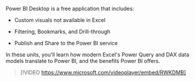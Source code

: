 Power BI Desktop is a free application that includes:

-   Custom visuals not available in Excel

-   Filtering, Bookmarks, and Drill-through

-   Publish and Share to the Power BI service

In these units, you'll learn how modern Excel's Power Query and DAX data models translate to Power BI, and the benefits Power BI offers.

> [!VIDEO https://www.microsoft.com/videoplayer/embed/RWKDMB]
